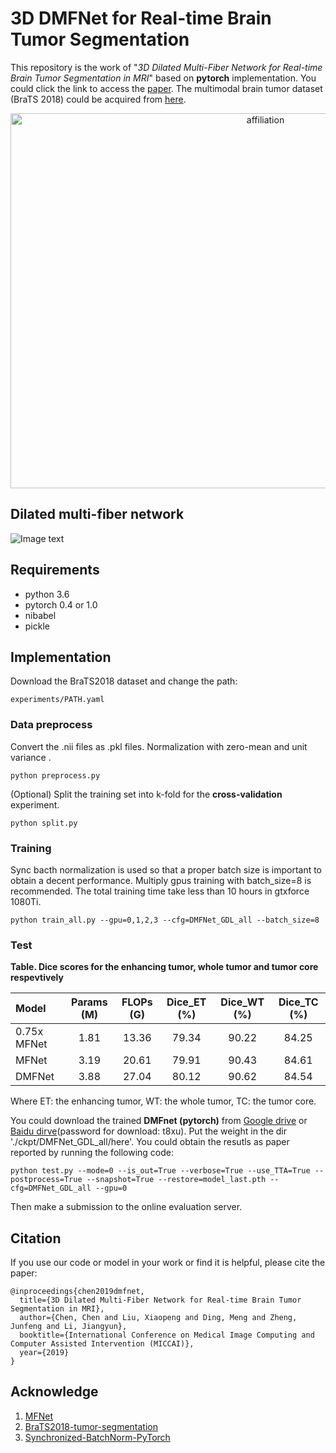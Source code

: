 # 3D DMFNet for Real-time Brain Tumor Segmentation

This repository is the work of "_3D Dilated Multi-Fiber Network for Real-time Brain Tumor Segmentation in MRI_" based on **pytorch** implementation. You could click the link to access the [paper](https://arxiv.org/pdf/1904.03355.pdf). The multimodal brain tumor dataset (BraTS 2018) could be acquired from [here](https://www.med.upenn.edu/sbia/brats2018.html).


<center>
<img src="https://github.com/China-LiuXiaopeng/BraTS-DMFNet/blob/master/fig/affiliation.png" width = "800" height = "600" alt="affiliation" 
align=center>
</center>

## Dilated multi-fiber network

![Image text](https://github.com/China-LiuXiaopeng/BraTS-DMFNet/blob/master/fig/Architecture.jpg)

## Requirements
* python 3.6
* pytorch 0.4 or 1.0
* nibabel
* pickle 

## Implementation

Download the BraTS2018 dataset and change the path:

```
experiments/PATH.yaml
```

### Data preprocess
Convert the .nii files as .pkl files. Normalization with zero-mean and unit variance . 

```
python preprocess.py
```

(Optional) Split the training set into k-fold for the **cross-validation** experiment.

```
python split.py
```

### Training

Sync bacth normalization is used so that a proper batch size is important to obtain a decent performance. Multiply gpus training with batch_size=8 is recommended. The total training time take less than 10 hours in gtxforce 1080Ti.

```
python train_all.py --gpu=0,1,2,3 --cfg=DMFNet_GDL_all --batch_size=8
```

### Test

**Table. Dice scores for the enhancing tumor, whole tumor and tumor core respevtively** 

| Model         | Params (M) | FLOPs (G) | Dice_ET (%) | Dice_WT (%) | Dice_TC (%) | 
| :-------------|:----------:|:----------:|:-----------:|:-----------:|:-----------:|
| 0.75x MFNet   | 1.81 | 13.36 | 79.34 | 90.22 | 84.25 | 
| MFNet         | 3.19 | 20.61 | 79.91 | 90.43 | 84.61 | 
| DMFNet        | 3.88 | 27.04 | 80.12 | 90.62 | 84.54 |

Where ET: the enhancing tumor, WT: the whole tumor, TC: the tumor core.

You could download the trained **DMFnet (pytorch)** from [Google drive](https://drive.google.com/open?id=17C-rbNQZtBoCH1Dgu3wYJQm8N0_DbdxH) or [Baidu dirve](https://pan.baidu.com/s/1dRyo9ZvisZvAwO4TVen2Pg)(password for download: t8xu). Put the weight in the dir './ckpt/DMFNet_GDL_all/here'. You could obtain the resutls as paper reported by running the following code:

```
python test.py --mode=0 --is_out=True --verbose=True --use_TTA=True --postprocess=True --snapshot=True --restore=model_last.pth --cfg=DMFNet_GDL_all --gpu=0
```
Then make a submission to the online evaluation server.

## Citation

If you use our code or model in your work or find it is helpful, please cite the paper:
```
@inproceedings{chen2019dmfnet,
  title={3D Dilated Multi-Fiber Network for Real-time Brain Tumor Segmentation in MRI},
  author={Chen, Chen and Liu, Xiaopeng and Ding, Meng and Zheng, Junfeng and Li, Jiangyun},
  booktitle={International Conference on Medical Image Computing and Computer Assisted Intervention (MICCAI)},
  year={2019}
}
```

## Acknowledge

1. [MFNet](https://github.com/cypw/PyTorch-MFNet)
2. [BraTS2018-tumor-segmentation](https://github.com/ieee820/BraTS2018-tumor-segmentation)
3. [Synchronized-BatchNorm-PyTorch](https://github.com/vacancy/Synchronized-BatchNorm-PyTorch)
